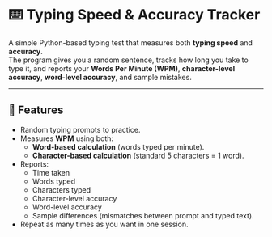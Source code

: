 # ⌨️ Typing Speed & Accuracy Tracker

A simple Python-based typing test that measures both **typing speed** and **accuracy**.  
The program gives you a random sentence, tracks how long you take to type it, and reports your **Words Per Minute (WPM)**, **character-level accuracy**, **word-level accuracy**, and sample mistakes.

---

## 📖 Features

- Random typing prompts to practice.  
- Measures **WPM** using both:
  - **Word-based calculation** (words typed per minute).
  - **Character-based calculation** (standard 5 characters = 1 word).  
- Reports:
  - Time taken
  - Words typed
  - Characters typed
  - Character-level accuracy
  - Word-level accuracy
  - Sample differences (mismatches between prompt and typed text).  
- Repeat as many times as you want in one session.  
